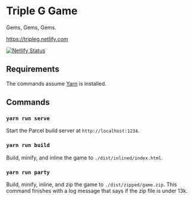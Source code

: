 # Triple G Game

Gems, Gems, Gems.

https://tripleg.netlify.com

[![Netlify Status](https://api.netlify.com/api/v1/badges/7a70bcb7-1f0c-48f3-aacc-40d43833ed22/deploy-status)](https://app.netlify.com/sites/tripleg/deploys)

## Requirements

The commands assume [Yarn](https://yarnpkg.com/en/docs/install) is installed.

## Commands

### `yarn run serve`

Start the Parcel build server at `http://localhost:1234`.

### `yarn run build`

Build, minify, and inline the game to `./dist/inlined/index.html`.

### `yarn run party`

Build, minify, inline, and zip the game to `./dist/zipped/game.zip`. This command finishes with a log message that says if the zip file is under 13k.
